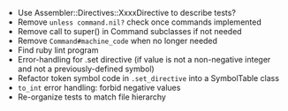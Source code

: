 - Use Assembler::Directives::XxxxDirective to describe tests?
- Remove `unless command.nil?` check once commands implemented
- Remove call to super() in Command subclasses if not needed
- Remove `Command#machine_code` when no longer needed
- Find ruby lint program
- Error-handling for .set directive (if value is not a non-negative
  integer and not a previously-defined symbol)
- Refactor token symbol code in `.set_directive` into a
  SymbolTable class
- `to_int` error handling:  forbid negative values
- Re-organize tests to match file hierarchy
